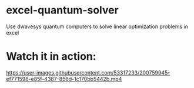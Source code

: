 # excel-quantum-solver
Use dwavesys quantum computers to solve linear optimization problems in excel

# Watch it in action:

https://user-images.githubusercontent.com/53317233/200759945-ef771598-e85f-4387-856d-1c170bb5442b.mp4

